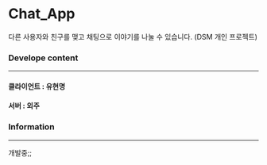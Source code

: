 # Chat_App

다른 사용자와 친구를 맺고 채팅으로 이야기를 나눌 수 있습니다. (DSM 개인 프로젝트)

### Develope content
---
#### 클라이언트 : 유현명
#### 서버 : 외주

### Information
---
개발중;;
